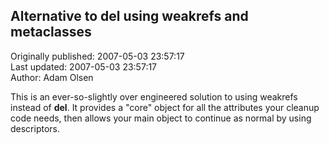 ## Alternative to __del__ using weakrefs and metaclasses  
Originally published: 2007-05-03 23:57:17  
Last updated: 2007-05-03 23:57:17  
Author: Adam Olsen  
  
This is an ever-so-slightly over engineered solution to using weakrefs instead of __del__.  It provides a "core" object for all the attributes your cleanup code needs, then allows your main object to continue as normal by using descriptors.